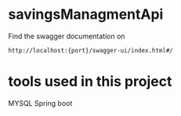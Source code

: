 # savingsManagmentApi

Find the swagger documentation on
````
http://localhost:{port}/swagger-ui/index.html#/

````

# tools used in this project
MYSQL
Spring boot



